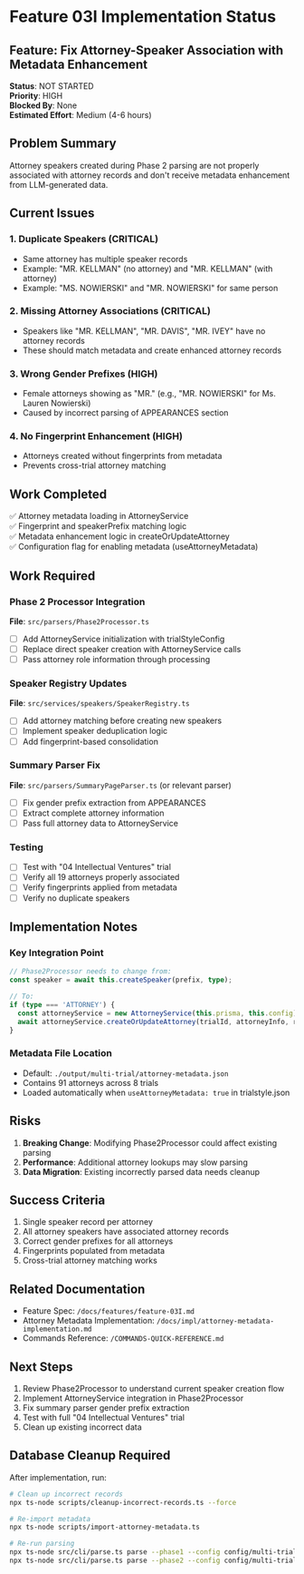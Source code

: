 # Feature 03I Implementation Status

## Feature: Fix Attorney-Speaker Association with Metadata Enhancement

**Status**: NOT STARTED  
**Priority**: HIGH  
**Blocked By**: None  
**Estimated Effort**: Medium (4-6 hours)

## Problem Summary

Attorney speakers created during Phase 2 parsing are not properly associated with attorney records and don't receive metadata enhancement from LLM-generated data.

## Current Issues

### 1. Duplicate Speakers (CRITICAL)
- Same attorney has multiple speaker records
- Example: "MR. KELLMAN" (no attorney) and "MR. KELLMAN" (with attorney)
- Example: "MS. NOWIERSKI" and "MR. NOWIERSKI" for same person

### 2. Missing Attorney Associations (CRITICAL)
- Speakers like "MR. KELLMAN", "MR. DAVIS", "MR. IVEY" have no attorney records
- These should match metadata and create enhanced attorney records

### 3. Wrong Gender Prefixes (HIGH)
- Female attorneys showing as "MR." (e.g., "MR. NOWIERSKI" for Ms. Lauren Nowierski)
- Caused by incorrect parsing of APPEARANCES section

### 4. No Fingerprint Enhancement (HIGH)
- Attorneys created without fingerprints from metadata
- Prevents cross-trial attorney matching

## Work Completed

✅ Attorney metadata loading in AttorneyService  
✅ Fingerprint and speakerPrefix matching logic  
✅ Metadata enhancement logic in createOrUpdateAttorney  
✅ Configuration flag for enabling metadata (useAttorneyMetadata)  

## Work Required

### Phase 2 Processor Integration
**File**: `src/parsers/Phase2Processor.ts`
- [ ] Add AttorneyService initialization with trialStyleConfig
- [ ] Replace direct speaker creation with AttorneyService calls
- [ ] Pass attorney role information through processing

### Speaker Registry Updates
**File**: `src/services/speakers/SpeakerRegistry.ts`
- [ ] Add attorney matching before creating new speakers
- [ ] Implement speaker deduplication logic
- [ ] Add fingerprint-based consolidation

### Summary Parser Fix
**File**: `src/parsers/SummaryPageParser.ts` (or relevant parser)
- [ ] Fix gender prefix extraction from APPEARANCES
- [ ] Extract complete attorney information
- [ ] Pass full attorney data to AttorneyService

### Testing
- [ ] Test with "04 Intellectual Ventures" trial
- [ ] Verify all 19 attorneys properly associated
- [ ] Verify fingerprints applied from metadata
- [ ] Verify no duplicate speakers

## Implementation Notes

### Key Integration Point
```typescript
// Phase2Processor needs to change from:
const speaker = await this.createSpeaker(prefix, type);

// To:
if (type === 'ATTORNEY') {
  const attorneyService = new AttorneyService(this.prisma, this.config);
  await attorneyService.createOrUpdateAttorney(trialId, attorneyInfo, role);
}
```

### Metadata File Location
- Default: `./output/multi-trial/attorney-metadata.json`
- Contains 91 attorneys across 8 trials
- Loaded automatically when `useAttorneyMetadata: true` in trialstyle.json

## Risks

1. **Breaking Change**: Modifying Phase2Processor could affect existing parsing
2. **Performance**: Additional attorney lookups may slow parsing
3. **Data Migration**: Existing incorrectly parsed data needs cleanup

## Success Criteria

1. Single speaker record per attorney
2. All attorney speakers have associated attorney records
3. Correct gender prefixes for all attorneys
4. Fingerprints populated from metadata
5. Cross-trial attorney matching works

## Related Documentation

- Feature Spec: `/docs/features/feature-03I.md`
- Attorney Metadata Implementation: `/docs/impl/attorney-metadata-implementation.md`
- Commands Reference: `/COMMANDS-QUICK-REFERENCE.md`

## Next Steps

1. Review Phase2Processor to understand current speaker creation flow
2. Implement AttorneyService integration in Phase2Processor
3. Fix summary parser gender prefix extraction
4. Test with full "04 Intellectual Ventures" trial
5. Clean up existing incorrect data

## Database Cleanup Required

After implementation, run:
```bash
# Clean up incorrect records
npx ts-node scripts/cleanup-incorrect-records.ts --force

# Re-import metadata
npx ts-node scripts/import-attorney-metadata.ts

# Re-run parsing
npx ts-node src/cli/parse.ts parse --phase1 --config config/multi-trial-config-mac.json --parser-mode multi-pass
npx ts-node src/cli/parse.ts parse --phase2 --config config/multi-trial-config-mac.json
```